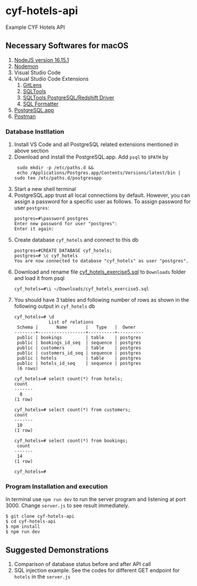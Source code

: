 # cyf-hotels-api
Example CYF Hotels API

## Necessary Softwares for macOS
1. [NodeJS version 16.15.1](https://nodejs.org/en/)
2. [Nodemon](https://www.npmjs.com/package//nodemon) 
3. Visual Studio Code
4. Visual Studio Code Extensions
   1. [GitLens](https://marketplace.visualstudio.com/items?itemName=eamodio.gitlens)
   2. [SQLTools](https://vscode-sqltools.mteixeira.dev)
   3. [SQLTools PostgreSQL/Redshift Driver](https://marketplace.visualstudio.com/items?itemName=mtxr.sqltools-driver-pg)
   4. [SQL Formatter](https://marketplace.visualstudio.com/publishers/adpyke)
5. [PostgreSQL.app](https://github.com/PostgresApp/PostgresApp/releases/download/v2.5.7/Postgres-2.5.7-14.dmg)
6. [Postman](https://www.postman.com/)

### Database Instllation
1. Install VS Code and all PostgreSQL related extensions mentioned in above section
2. Download and install the PostgreSQL.app. Add `psql` to `$PATH` by
   ```
    sudo mkdir -p /etc/paths.d &&
    echo /Applications/Postgres.app/Contents/Versions/latest/bin | sudo tee /etc/paths.d/postgresapp
   ```  
3. Start a new shell terminal
4. PostgreSQL.app trust all local connections by default. However, you can assign a password for a specific user as follows. To assign password for user `postgres`:
   ```
   postgres=#\password postgres
   Enter new password for user "postgres": 
   Enter it again:
   ```
5. Create database `cyf_hotels` and connect to this db
   ```
   postgres=#CREATE DATABASE cyf_hotels;
   postgres=# \c cyf_hotels
   You are now connected to database "cyf_hotels" as user "postgres".
   ```
6. Download and rename file [cyf_hotels_exercise5.sql](https://syllabus.codeyourfuture.io/assets/files/cyf_hotels_exercise5-88cc17362572ef85a70785dc2ceb21e9.sql) to `Downloads` folder and load it from psql
   ```
   cyf_hotels=#\i ~/Downloads/cyf_hotels_exercise5.sql
   ```
7. You should have 3 tables and following number of rows as shown in the following output in `cyf_hotels` db
   ```
   cyf_hotels=# \d
                List of relations
    Schema |       Name       |   Type   |  Owner
   --------+------------------+----------+----------
    public | bookings         | table    | postgres
    public | bookings_id_seq  | sequence | postgres
    public | customers        | table    | postgres
    public | customers_id_seq | sequence | postgres
    public | hotels           | table    | postgres
    public | hotels_id_seq    | sequence | postgres
    (6 rows)

   cyf_hotels=# select count(*) from hotels;
   count
   -------
     8
   (1 row)

   cyf_hotels=# select count(*) from customers;
   count
   -------
    10
   (1 row)

   cyf_hotels=# select count(*) from bookings;
    count
   -------
    14
   (1 row)

   cyf_hotels=#
   ```
### Program Installation and execution
In terminal use `npm run dev` to run the server program and listening at port 3000. Change `server.js` to see result immediately.
```
$ git clone cyf-hotels-api
$ cd cyf-hotels-api
$ npm install
$ npm run dev
```

## Suggested Demonstrations
1. Comparison of database status before and after API call
2. SQL injection example. See the codes for different GET endpoint for `hotels` in the `server.js` 



